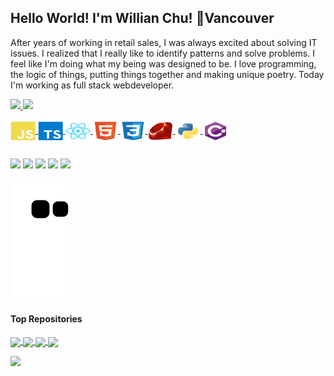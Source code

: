 
## Hello World! I'm Willian Chu! 🍁Vancouver

After years of working in retail sales, I was always excited about solving IT issues. I realized that I really like to identify patterns and solve problems.
I feel like I'm doing what my being was designed to be.
I love programming, the logic of things, putting things together and making unique poetry.
Today I'm working as full stack webdeveloper.


 <div>
  <a href="https://github.com/willianchu">
  <img height="180em" src="https://github-readme-stats.vercel.app/api?username=willianchu&show_icons=true&theme=dracula&include_all_commits=true&count_private=true"/>
  <img height="180em" src="https://github-readme-stats.vercel.app/api/top-langs/?username=willianchu&layout=compact&langs_count=7&theme=dracula"/>
</div>
 
<div style="display: inline_block"><br>
  <img align="center" alt="willianchu-Js" height="30" width="40" src="https://raw.githubusercontent.com/devicons/devicon/master/icons/javascript/javascript-plain.svg">
  <img align="center" alt="willianchu-Ts" height="30" width="40" src="https://raw.githubusercontent.com/devicons/devicon/master/icons/typescript/typescript-plain.svg">
  <img align="center" alt="willianchu-React" height="30" width="40" src="https://raw.githubusercontent.com/devicons/devicon/master/icons/react/react-original.svg">
  <img align="center" alt="willianchu-HTML5" height="30" width="40" src="https://raw.githubusercontent.com/devicons/devicon/master/icons/html5/html5-original.svg">
  <img align="center" alt="willianchu-CSS3" height="30" width="40" src="https://raw.githubusercontent.com/devicons/devicon/master/icons/css3/css3-original.svg">
  <img align="center" alt="willianchu-Ruby" height="30" width="40" src="https://raw.githubusercontent.com/devicons/devicon/master/icons/ruby/ruby-original.svg">
  <img align="center" alt="willianchu-Python" height="30" width="40" src="https://raw.githubusercontent.com/devicons/devicon/master/icons/python/python-original.svg">
  <img align="center" alt="willianchu-C#" height="30" width="40" src="https://raw.githubusercontent.com/devicons/devicon/master/icons/csharp/csharp-original.svg">
</div>
  
  ##
 
<div> 
  <a href = "mailto:willianchu@hotmail.com"><img src="https://img.shields.io/badge/Microsoft_Outlook-0078D4?style=for-the-badge&logo=microsoft-outlook&logoColor=white" target="_blank"></a>
  <a href = "mailto:willianchu@gmail.com"><img src="https://img.shields.io/badge/Gmail-D14836?style=for-the-badge&logo=gmail&logoColor=white" target="_blank"></a>
  <a href="https://www.linkedin.com/in/willianchu/" target="_blank"><img src="https://img.shields.io/badge/-LinkedIn-%230077B5?style=for-the-badge&logo=linkedin&logoColor=white" target="_blank"></a> 
 <a href="https://discordapp.com/users/Willianchu#2879" target="_blank"><img src="https://img.shields.io/badge/Discord-7289DA?style=for-the-badge&logo=discord&logoColor=white" target="_blank"></a>
 <a href="https://lighthouse.slack.com/team/U039L2AUWA2" target="_blank"><img src="https://img.shields.io/badge/Slack-4A154B?style=for-the-badge&logo=slack&logoColor=white" target="_blank"></a>
 
 
 ![Snake animation](https://github.com/willianchu/willianchu/blob/output/github-contribution-grid-snake2.svg)
</div>
   
 #### Top Repositories


<a href="https://github.com/willianchu/Game-Final">
  <img align="center" src="https://github-readme-stats.vercel.app/api/pin/?username=willianchu&repo=Game-Final&theme=dracula" />
</a>
<a href="https://github.com/willianchu/jungle-rails">
  <img align="center" src="https://github-readme-stats.vercel.app/api/pin/?username=willianchu&repo=jungle-rails&theme=dracula" />
</a>
 <a href="https://github.com/willianchu/Mid-Term-Project">
  <img align="center" src="https://github-readme-stats.vercel.app/api/pin/?username=willianchu&repo=Mid-Term-Project&theme=dracula" />
</a>
 <a href="https://github.com/willianchu/scheduler">
  <img align="center" src="https://github-readme-stats.vercel.app/api/pin/?username=willianchu&repo=scheduler&theme=dracula" />
</a>
 
 
 ![](https://estruyf-github.azurewebsites.net/api/VisitorHit?user=willianchu&repo=willianchu&countColorcountColor)


